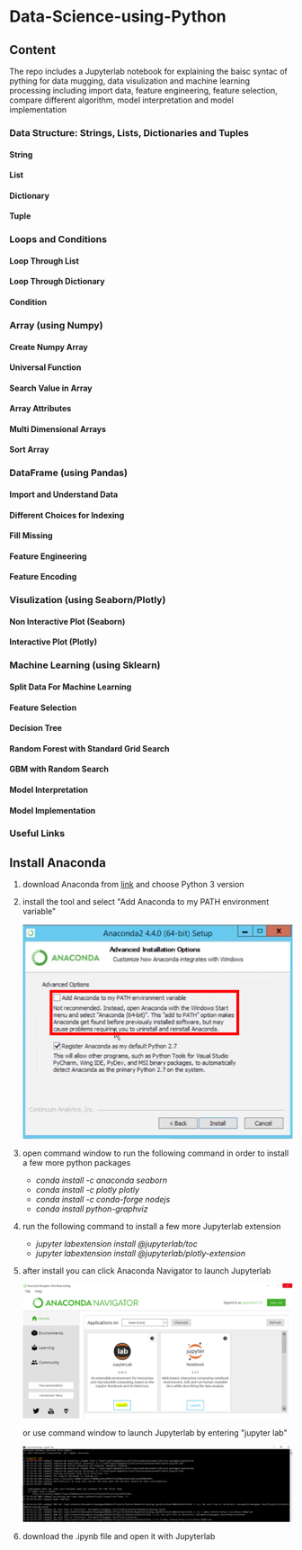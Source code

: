 # Data-Science-using-Python

## Content
The repo includes a Jupyterlab notebook for explaining the baisc syntac of pything for data mugging, data visulization and machine learning processing including import data, feature engineering, feature selection, compare different algorithm, model interpretation and model implementation 

### Data Structure: Strings, Lists, Dictionaries and Tuples
#### String
#### List
#### Dictionary
#### Tuple
### Loops and Conditions
#### Loop Through List
#### Loop Through Dictionary
#### Condition
### Array (using Numpy)
#### Create Numpy Array
#### Universal Function
#### Search Value in Array
#### Array Attributes
#### Multi Dimensional Arrays
#### Sort Array
### DataFrame (using Pandas)
#### Import and Understand Data
#### Different Choices for Indexing
#### Fill Missing
#### Feature Engineering
#### Feature Encoding
### Visulization (using Seaborn/Plotly)
#### Non Interactive Plot (Seaborn)
#### Interactive Plot (Plotly)
### Machine Learning (using Sklearn)
#### Split Data For Machine Learning
#### Feature Selection
#### Decision Tree
#### Random Forest with Standard Grid Search
#### GBM with Random Search
#### Model Interpretation
#### Model Implementation
### Useful Links

## Install Anaconda
1. download Anaconda from [link](https://www.anaconda.com/download/) and choose Python 3 version
2. install the tool and select "Add Anaconda to my PATH environment variable"

    ![title](anaconda.png)
3. open command window to run the following command in order to install a few more python packages
    - *conda install -c anaconda seaborn* 
    - *conda install -c plotly plotly*
    - *conda install -c conda-forge nodejs*
    - *conda install python-graphviz* 
4. run the following command to install a few more Jupyterlab extension
    - *jupyter labextension install @jupyterlab/toc*
    - *jupyter labextension install @jupyterlab/plotly-extension*   
5. after install you can click Anaconda Navigator to launch Jupyterlab

    ![title](Jupyterlab.PNG)

    or use command window to launch Jupyterlab by entering "jupyter lab"

    ![title](cmd.PNG)

6. download the .ipynb file and open it with Jupyterlab
